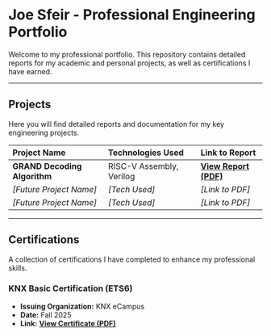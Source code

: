 # Joe Sfeir - Professional Engineering Portfolio

Welcome to my professional portfolio. This repository contains detailed reports for my academic and personal projects, as well as certifications I have earned.

---

## Projects

Here you will find detailed reports and documentation for my key engineering projects.

| Project Name | Technologies Used | Link to Report |
| :--- | :--- | :--- |
| **GRAND Decoding Algorithm** | RISC-V Assembly, Verilog | [**View Report (PDF)**](./projects/grand_decoder/321_Project_Report_Final.pdf) |
| *[Future Project Name]* | *[Tech Used]* | *[Link to PDF]* |
| *[Future Project Name]* | *[Tech Used]* | *[Link to PDF]* |

---

## Certifications

A collection of certifications I have completed to enhance my professional skills.

### KNX Basic Certification (ETS6)
* **Issuing Organization:** KNX eCampus
* **Date:** Fall 2025
* **Link:** [**View Certificate (PDF)**](./certificates/knx-basic-certificate.pdf)
